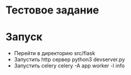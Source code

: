 # Тестовое задание

# Запуск
* Перейти в директорию src/flask
* Запустить http сервер python3 devserver.py
* Запустить celery celery -A app worker -l info